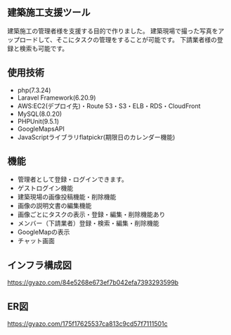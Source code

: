 ## 建築施工支援ツール
建築施工の管理者様を支援する目的で作りました。
建築現場で撮った写真をアップロードして、そこにタスクの管理をすることが可能です。
下請業者様の登録と検索も可能です。

## 使用技術
- php(7.3.24)
- Laravel Framework(6.20.9)
- AWS:EC2(デプロイ先)・Route 53・S3・ELB・RDS・CloudFront
- MySQL(8.0.20)
- PHPUnit(9.5.1)
- GoogleMapsAPI
- JavaScriptライブラリflatpickr(期限日のカレンダー機能)
<!--- Ajax(チャット画面)-->

## 機能
- 管理者として登録・ログインできます。
- ゲストログイン機能
- 建築現場の画像投稿機能・削除機能
- 画像の説明文書の編集機能
- 画像ごとにタスクの表示・登録・編集・削除機能あり
- メンバー（下請業者）登録・検索・編集・削除機能
- GoogleMapの表示
- チャット画面
<!--- GitHubにpushすると自動でHerokuにデプロイできるようにした(CDパイプライン)-->

## インフラ構成図
https://gyazo.com/84e5268e673ef7b042efa7393293599b

## ER図
https://gyazo.com/175f17625537ca813c9cd57f7111501c
